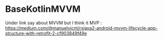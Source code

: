 # BaseKotlinMVVM

Under link say about MVVM but I think it MVP : 
https://medium.com/@manuelvicnt/rxjava2-android-mvvm-lifecycle-app-structure-with-retrofit-2-cf903849f49e
